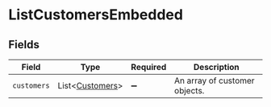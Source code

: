 # ListCustomersEmbedded


## Fields

| Field                                                    | Type                                                     | Required                                                 | Description                                              |
| -------------------------------------------------------- | -------------------------------------------------------- | -------------------------------------------------------- | -------------------------------------------------------- |
| `customers`                                              | List\<[Customers](../../models/operations/Customers.md)> | :heavy_minus_sign:                                       | An array of customer objects.                            |